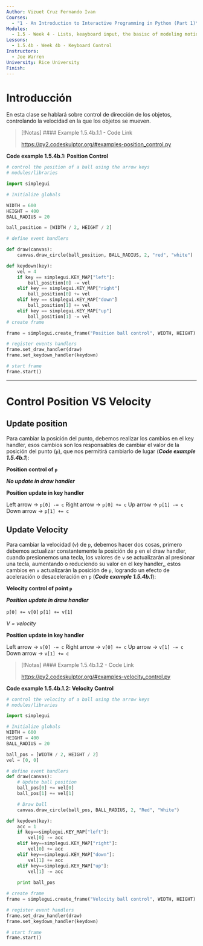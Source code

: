 ```yaml
---
Author: Vizuet Cruz Fernando Ivan
Courses:
  - "1 - An Introduction to Interactive Programming in Python (Part 1)\r"
Modules:
  - 1.5 - Week 4 - Lists, keayboard input, the basisc of modeling motion
Lessons:
  - 1.5.4b - Week 4b - Keyboard Control
Instructors:
  - Joe Warren
University: Rice University
Finish:
---
```

# Introducción

En esta clase se hablará sobre control de dirección de los objetos, controlando la velocidad en la que los objetos se mueven.

> [!Notas] #### Example 1.5.4b.1.1 - Code Link
> 
> https://py2.codeskulptor.org/#examples-position_control.py

**Code example 1.5.4b.1: Position Control**

```Python
# control the position of a ball using the arrow keys
# modules/libraries

import simplegui

# Initialize globals

WIDTH = 600
HEIGHT = 400
BALL_RADIUS = 20

ball_position = [WIDTH / 2, HEIGHT / 2]

# define event handlers

def draw(canvas):
	canvas.draw_circle(ball_position, BALL_RADIUS, 2, "red", "white")

def keydown(key):
	vel = 4
	if key == simplegui.KEY_MAP["left"]:
		ball_position[0] -= vel
	elif key == simplegui.KEY_MAP["right"]
		ball_position[0] += vel
	elif key == simplegui.KEY_MAP["down"]
		ball_position[1] += vel
	elif key == simplegui.KEY_MAP["up"]
		ball_position[1] -= vel
# create frame

frame = simplegui.create_frame("Position ball control", WIDTH, HEIGHT)

# register events handlers
frame.set_draw_handler(draw)
frame.set_keydown_handler(keydown)

# start frame
frame.start()
```
---
# Control Position VS Velocity
## Update position

Para cambiar la posición del punto, debemos realizar los cambios en el key handler, esos cambios son los responsables de cambiar el valor de la posición del punto (`p`), que nos permitirá cambiarlo de lugar (***Code example 1.5.4b.1***):

**Position control of `p`**

***No update in draw handler***

**Position update in key handler**

Left arrow -> `p[0] -= c`
Right arrow -> `p[0] += c`
Up arrow -> `p[1] -= c`
Down arrow -> `p[1] += c`

## Update Velocity

Para cambiar la velocidad (`v`) de `p`, debemos hacer dos cosas, primero debemos actualizar constantemente la posición de `p` en el draw handler, cuando presionemos una tecla, los valores de `v` se actualizarán al presionar una tecla, aumentando o reduciendo su valor en el key handler,, estos cambios en `v` actualizarán la posición de `p`, logrando un efecto de aceleración o desaceleración en `p` (***Code example 1.5.4b.1***):

**Velocity control of point `p`**

***Position update in draw handler***

`p[0] += v[0]`
`p[1] += v[1]`

*V = velocity*

**Position update in key handler**

Left arrow -> `v[0] -= c`
Right arrow -> `v[0] += c`
Up arrow -> `v[1] -= c`
Down arrow -> `v[1] += c`

> [!Notas] #### Example 1.5.4b.1.2 - Code Link
> 
> https://py2.codeskulptor.org/#examples-velocity_control.py

**Code example 1.5.4b.1.2: Velocity Control**

```Python
# control the velocity of a ball using the arrow keys
# modules/libraries

import simplegui

# Initialize globals
WIDTH = 600
HEIGHT = 400
BALL_RADIUS = 20

ball_pos = [WIDTH / 2, HEIGHT / 2]
vel = [0, 0]

# define event handlers
def draw(canvas):
    # Update ball position
    ball_pos[0] += vel[0]
    ball_pos[1] += vel[1]

    # Draw ball
    canvas.draw_circle(ball_pos, BALL_RADIUS, 2, "Red", "White")

def keydown(key):
    acc = 1
    if key==simplegui.KEY_MAP["left"]:
        vel[0] -= acc
    elif key==simplegui.KEY_MAP["right"]:
        vel[0] += acc
    elif key==simplegui.KEY_MAP["down"]:
        vel[1] += acc
    elif key==simplegui.KEY_MAP["up"]:
        vel[1] -= acc
        
    print ball_pos

# create frame 
frame = simplegui.create_frame("Velocity ball control", WIDTH, HEIGHT)

# register event handlers
frame.set_draw_handler(draw)
frame.set_keydown_handler(keydown)

# start frame
frame.start()
```